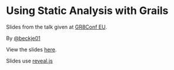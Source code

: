# Using Static Analysis with Grails

Slides from the talk given at [GR8Conf EU](http://gr8conf.eu/index).

By [@beckje01](http://twitter.com/beckje01)

View the slides [here](http://beckje01.github.io/gr8eu-2013-static-talk/#/).

Slides use [reveal.js](http://lab.hakim.se/reveal-js/#/)